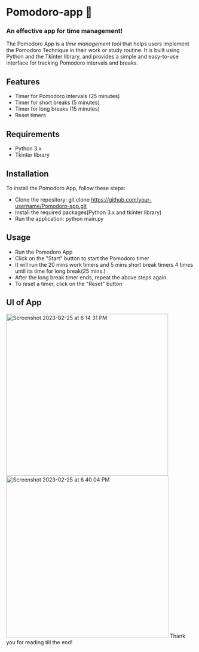 # Pomodoro-app 🍅
### An effective app for time management!

The Pomodoro App is a *time management tool* that helps users implement the Pomodoro Technique in their work or study routine. It is built using Python and the Tkinter library, and provides a simple and easy-to-use interface for tracking Pomodoro intervals and breaks.

## Features
- Timer for Pomodoro intervals (25 minutes)
- Timer for short breaks (5 minutes)
- Timer for long breaks (15 minutes)
- Reset timers

## Requirements
- Python 3.x
- Tkinter library

## Installation
To install the Pomodoro App, follow these steps:

- Clone the repository: git clone https://github.com/your-username/Pomodoro-app.git
- Install the required packages(Python 3.x and tkinter library)
- Run the application: python main.py

## Usage
- Run the Pomodoro App
- Click on the "Start" button to start the Pomodoro timer
- It will run the 20 mins work timers and 5 mins short break timers 4 times until its time for long break(25 mins.)
- After the long break timer ends, repeat the above steps again.
- To reset a timer, click on the "Reset" button

## UI of App
<img width="433" alt="Screenshot 2023-02-25 at 6 14 31 PM" src="https://user-images.githubusercontent.com/77160277/221358605-a245664a-4704-4789-9904-fbcb21af7ce6.png">
<img width="434" alt="Screenshot 2023-02-25 at 6 40 04 PM" src="https://user-images.githubusercontent.com/77160277/221358683-bd0f7e47-f8c4-4b77-b4e2-71acdd941767.png">
Thank you for reading till the end!
